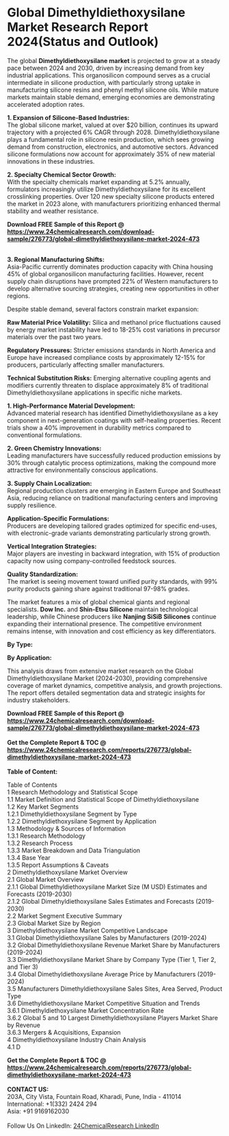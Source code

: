 <h1>Global Dimethyldiethoxysilane Market Research Report 2024(Status and Outlook)</h1><p>The global <strong>Dimethyldiethoxysilane market</strong> is projected to grow at a steady pace between 2024 and 2030, driven by increasing demand from key industrial applications. This organosilicon compound serves as a crucial intermediate in silicone production, with particularly strong uptake in manufacturing silicone resins and phenyl methyl silicone oils. While mature markets maintain stable demand, emerging economies are demonstrating accelerated adoption rates.</p><p><strong>1. Expansion of Silicone-Based Industries:</strong><br>
The global silicone market, valued at over $20 billion, continues its upward trajectory with a projected 6% CAGR through 2028. Dimethyldiethoxysilane plays a fundamental role in silicone resin production, which sees growing demand from construction, electronics, and automotive sectors. Advanced silicone formulations now account for approximately 35% of new material innovations in these industries.</p><p><strong>2. Specialty Chemical Sector Growth:</strong><br>
With the specialty chemicals market expanding at 5.2% annually, formulators increasingly utilize Dimethyldiethoxysilane for its excellent crosslinking properties. Over 120 new specialty silicone products entered the market in 2023 alone, with manufacturers prioritizing enhanced thermal stability and weather resistance.</p><div><b>Download FREE Sample of this Report @ 
            <a href="https://www.24chemicalresearch.com/download-sample/276773/global-dimethyldiethoxysilane-market-2024-473">
            https://www.24chemicalresearch.com/download-sample/276773/global-dimethyldiethoxysilane-market-2024-473</a></b></div><br><p><strong>3. Regional Manufacturing Shifts:</strong><br>
Asia-Pacific currently dominates production capacity with China housing 45% of global organosilicon manufacturing facilities. However, recent supply chain disruptions have prompted 22% of Western manufacturers to develop alternative sourcing strategies, creating new opportunities in other regions.</p><p>Despite stable demand, several factors constrain market expansion:</p><p><strong>Raw Material Price Volatility:</strong> Silica and methanol price fluctuations caused by energy market instability have led to 18-25% cost variations in precursor materials over the past two years.</p><p><strong>Regulatory Pressures:</strong> Stricter emissions standards in North America and Europe have increased compliance costs by approximately 12-15% for producers, particularly affecting smaller manufacturers.</p><p><strong>Technical Substitution Risks:</strong> Emerging alternative coupling agents and modifiers currently threaten to displace approximately 8% of traditional Dimethyldiethoxysilane applications in specific niche markets.</p><p><strong>1. High-Performance Material Development:</strong><br>
Advanced material research has identified Dimethyldiethoxysilane as a key component in next-generation coatings with self-healing properties. Recent trials show a 40% improvement in durability metrics compared to conventional formulations.</p><p><strong>2. Green Chemistry Innovations:</strong><br>
Leading manufacturers have successfully reduced production emissions by 30% through catalytic process optimizations, making the compound more attractive for environmentally conscious applications.</p><p><strong>3. Supply Chain Localization:</strong><br>
Regional production clusters are emerging in Eastern Europe and Southeast Asia, reducing reliance on traditional manufacturing centers and improving supply resilience.</p><p><strong>Application-Specific Formulations:</strong><br>
    Producers are developing tailored grades optimized for specific end-uses, with electronic-grade variants demonstrating particularly strong growth.</p><p><strong>Vertical Integration Strategies:</strong><br>
    Major players are investing in backward integration, with 15% of production capacity now using company-controlled feedstock sources.</p><p><strong>Quality Standardization:</strong><br>
    The market is seeing movement toward unified purity standards, with 99% purity products gaining share against traditional 97-98% grades.</p><p>The market features a mix of global chemical giants and regional specialists. <strong>Dow Inc.</strong> and <strong>Shin-Etsu Silicone</strong> maintain technological leadership, while Chinese producers like <strong>Nanjing SiSiB Silicones</strong> continue expanding their international presence. The competitive environment remains intense, with innovation and cost efficiency as key differentiators.</p><p><strong>By Type:</strong></p><p><strong>By Application:</strong></p><p>This analysis draws from extensive market research on the Global Dimethyldiethoxysilane Market (2024-2030), providing comprehensive coverage of market dynamics, competitive analysis, and growth projections. The report offers detailed segmentation data and strategic insights for industry stakeholders.</p><div><b>Download FREE Sample of this Report @ 
            <a href="https://www.24chemicalresearch.com/download-sample/276773/global-dimethyldiethoxysilane-market-2024-473">
            https://www.24chemicalresearch.com/download-sample/276773/global-dimethyldiethoxysilane-market-2024-473</a></b></div><br><div><b>Get the Complete Report & TOC @ 
            <a href="https://www.24chemicalresearch.com/reports/276773/global-dimethyldiethoxysilane-market-2024-473">
            https://www.24chemicalresearch.com/reports/276773/global-dimethyldiethoxysilane-market-2024-473</a></b></div><br>
            <b>Table of Content:</b><p>Table of Contents<br />
1 Research Methodology and Statistical Scope<br />
1.1 Market Definition and Statistical Scope of Dimethyldiethoxysilane<br />
1.2 Key Market Segments<br />
1.2.1 Dimethyldiethoxysilane Segment by Type<br />
1.2.2 Dimethyldiethoxysilane Segment by Application<br />
1.3 Methodology & Sources of Information<br />
1.3.1 Research Methodology<br />
1.3.2 Research Process<br />
1.3.3 Market Breakdown and Data Triangulation<br />
1.3.4 Base Year<br />
1.3.5 Report Assumptions & Caveats<br />
2 Dimethyldiethoxysilane Market Overview<br />
2.1 Global Market Overview<br />
2.1.1 Global Dimethyldiethoxysilane Market Size (M USD) Estimates and Forecasts (2019-2030)<br />
2.1.2 Global Dimethyldiethoxysilane Sales Estimates and Forecasts (2019-2030)<br />
2.2 Market Segment Executive Summary<br />
2.3 Global Market Size by Region<br />
3 Dimethyldiethoxysilane Market Competitive Landscape<br />
3.1 Global Dimethyldiethoxysilane Sales by Manufacturers (2019-2024)<br />
3.2 Global Dimethyldiethoxysilane Revenue Market Share by Manufacturers (2019-2024)<br />
3.3 Dimethyldiethoxysilane Market Share by Company Type (Tier 1, Tier 2, and Tier 3)<br />
3.4 Global Dimethyldiethoxysilane Average Price by Manufacturers (2019-2024)<br />
3.5 Manufacturers Dimethyldiethoxysilane Sales Sites, Area Served, Product Type<br />
3.6 Dimethyldiethoxysilane Market Competitive Situation and Trends<br />
3.6.1 Dimethyldiethoxysilane Market Concentration Rate<br />
3.6.2 Global 5 and 10 Largest Dimethyldiethoxysilane Players Market Share by Revenue<br />
3.6.3 Mergers & Acquisitions, Expansion<br />
4 Dimethyldiethoxysilane Industry Chain Analysis<br />
4.1 D</p><div><b>Get the Complete Report & TOC @ 
            <a href="https://www.24chemicalresearch.com/reports/276773/global-dimethyldiethoxysilane-market-2024-473">
            https://www.24chemicalresearch.com/reports/276773/global-dimethyldiethoxysilane-market-2024-473</a></b></div><br><b>CONTACT US:</b><br>
            203A, City Vista, Fountain Road, Kharadi, Pune, India - 411014<br>
            International: +1(332) 2424 294<br>
            Asia: +91 9169162030 <br><br>
            Follow Us On LinkedIn: <a href="https://www.linkedin.com/company/24chemicalresearch/">24ChemicalResearch LinkedIn</a>